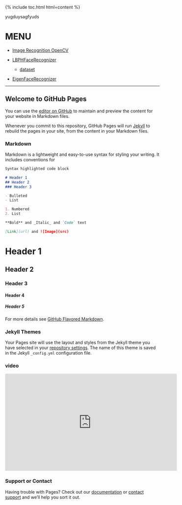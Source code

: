 
{% include toc.html html=content %}

yugduysagfyuds
# MENU

- [Image Recognition OpenCV](https://brockzera.github.io/Image-Recognition-OpenCV)

- [LBPHFaceRecognizer](https://brockzera.github.io/Image-Recognition-OpenCV/LBPHFaceRecognizer/)
  - [dataset](https://brockzera.github.io/Image-Recognition-OpenCV/LBPHFaceRecognizer/)

- [EigenFaceRecognizer](https://brockzera.github.io/Image-Recognition-OpenCV/EigenFaceRecognizer/)
---

## Welcome to GitHub Pages

You can use the [editor on GitHub](https://github.com/Brockzera/Image-Recognition-OpenCV/edit/master/README.md) to maintain and preview the content for your website in Markdown files.

Whenever you commit to this repository, GitHub Pages will run [Jekyll](https://jekyllrb.com/) to rebuild the pages in your site, from the content in your Markdown files.

  ### Markdown

Markdown is a lightweight and easy-to-use syntax for styling your writing. It includes conventions for

```markdown
Syntax highlighted code block

# Header 1
## Header 2
### Header 3

- Bulleted
- List

1. Numbered
2. List

**Bold** and _Italic_ and `Code` text

[Link](url) and ![Image](src)
```
# Header 1
## Header 2
### Header 3
#### Header 4
##### Header 5

For more details see [GitHub Flavored Markdown](https://guides.github.com/features/mastering-markdown/).

### Jekyll Themes

Your Pages site will use the layout and styles from the Jekyll theme you have selected in your [repository settings](https://github.com/Brockzera/Image-Recognition-OpenCV/settings). The name of this theme is saved in the Jekyll `_config.yml` configuration file.

### video
<iframe width="560" height="315" src="https://www.youtube.com/embed/wAR8ytdxIwA?rel=0" frameborder="0" allow="autoplay; encrypted-media" allowfullscreen></iframe>

### Support or Contact

Having trouble with Pages? Check out our [documentation](https://help.github.com/categories/github-pages-basics/) or [contact support](https://github.com/contact) and we’ll help you sort it out.
